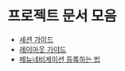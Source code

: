 # 프로젝트 문서 모음

- [세션 가이드](note/Session.md)
- [레이아웃 가이드](note/Layout.md)
- [메뉴네비게이션 등록하는 법](note/MenuNavigation.md)